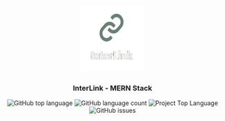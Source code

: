 <h1 align="center">
	<img alt="Discord logo" src="https://github.com/atthmew/interlink-mern/blob/main/frontend/screenshots/logo.png" height="150px" width="150px" />
</h1>

<h3 align="center">
  InterLink - MERN Stack 
</h3>

<p align="center"></p>

<p align="center">
  <!-- <img alt="Project Top Language" src="https://img.shields.io/badge/98.2%25-yellow?style=for-the-badge&logo=javascript&label=JavaScript&labelColor=black"> -->
  <img alt="GitHub top language" src="https://img.shields.io/github/languages/top/atthmew/interlink-mern?style=for-the-badge">
  <img alt="GitHub language count" src="https://img.shields.io/github/languages/count/atthmew/interlink-mern?style=for-the-badge">
  <img alt="Project Top Language" src="https://img.shields.io/github/last-commit/atthmew/interlink-mern?style=for-the-badge">
  <img alt="GitHub issues" src="https://img.shields.io/github/issues/atthmew/interlink-mern?style=for-the-badge">
</p>
